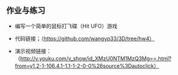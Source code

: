 
## 作业与练习
 
* 编写一个简单的鼠标打飞碟（Hit UFO）游戏
 
 * 代码链接；（https://github.com/wangyp33/3D/tree/hw4）
 * 演示视频链接：（http://v.youku.com/v_show/id_XMzU0NTM1MzQ3Mg==.html?from=y1.2-1-106.4.1-1.1-1-2-0-0%26source%3Dautoclick）
 
